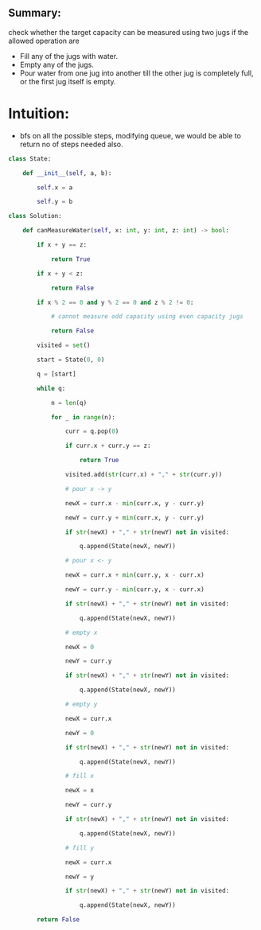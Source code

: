 ## Summary:
check whether the target capacity can be measured using two jugs if the allowed operation are
-   Fill any of the jugs with water.
-   Empty any of the jugs.
-   Pour water from one jug into another till the other jug is completely full, or the first jug itself is empty.

# Intuition:
- bfs on all the possible steps, modifying queue, we would be able to return no of steps needed also.

```Python
class State:

    def __init__(self, a, b):

        self.x = a

        self.y = b

class Solution:

    def canMeasureWater(self, x: int, y: int, z: int) -> bool:

        if x + y == z:

            return True

        if x + y < z:

            return False

        if x % 2 == 0 and y % 2 == 0 and z % 2 != 0:

            # cannot measure odd capacity using even capacity jugs

            return False

        visited = set()

        start = State(0, 0)

        q = [start]

        while q:

            n = len(q)

            for _ in range(n):

                curr = q.pop(0)

                if curr.x + curr.y == z:

                    return True

                visited.add(str(curr.x) + "," + str(curr.y))

                # pour x -> y

                newX = curr.x - min(curr.x, y - curr.y)

                newY = curr.y + min(curr.x, y - curr.y)

                if str(newX) + "," + str(newY) not in visited:

                    q.append(State(newX, newY))

                # pour x <- y

                newX = curr.x + min(curr.y, x - curr.x)

                newY = curr.y - min(curr.y, x - curr.x)

                if str(newX) + "," + str(newY) not in visited:

                    q.append(State(newX, newY))

                # empty x

                newX = 0

                newY = curr.y

                if str(newX) + "," + str(newY) not in visited:

                    q.append(State(newX, newY))

                # empty y

                newX = curr.x

                newY = 0

                if str(newX) + "," + str(newY) not in visited:

                    q.append(State(newX, newY))

                # fill x

                newX = x

                newY = curr.y

                if str(newX) + "," + str(newY) not in visited:

                    q.append(State(newX, newY))

                # fill y

                newX = curr.x

                newY = y

                if str(newX) + "," + str(newY) not in visited:

                    q.append(State(newX, newY))

        return False
```